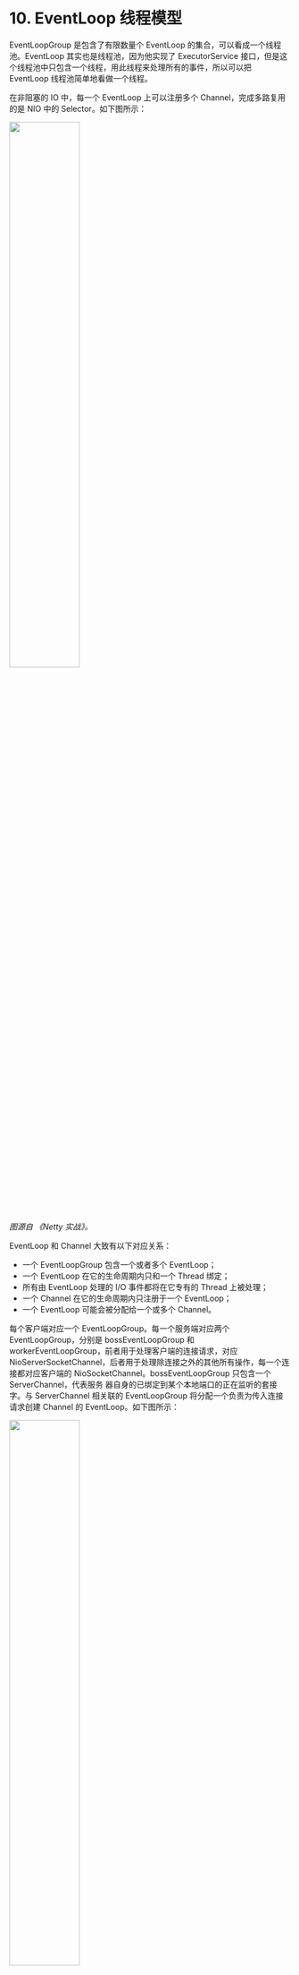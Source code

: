 ﻿# 10. EventLoop 线程模型

EventLoopGroup 是包含了有限数量个 EventLoop 的集合，可以看成一个线程池。EventLoop 其实也是线程池，因为他实现了 ExecutorService 接口，但是这个线程池中只包含一个线程，用此线程来处理所有的事件，所以可以把 EventLoop 线程池简单地看做一个线程。

在非阻塞的 IO 中，每一个 EventLoop 上可以注册多个 Channel，完成多路复用的是 NIO 中的 Selector。如下图所示：

<img src="https://github.com/Augustvic/Blogs/blob/master/Dubbo/images/EventLoopGroup.png" width=50% />

*图源自 《Netty 实战》。*

EventLoop 和 Channel 大致有以下对应关系：

* 一个 EventLoopGroup 包含一个或者多个 EventLoop；
* 一个 EventLoop 在它的生命周期内只和一个 Thread 绑定；
* 所有由 EventLoop 处理的 I/O 事件都将在它专有的 Thread 上被处理；
* 一个 Channel 在它的生命周期内只注册于一个 EventLoop；
* 一个 EventLoop 可能会被分配给一个或多个 Channel。

每个客户端对应一个 EventLoopGroup。每一个服务端对应两个 EventLoopGroup，分别是 bossEventLoopGroup 和 workerEventLoopGroup，前者用于处理客户端的连接请求，对应 NioServerSocketChannel，后者用于处理除连接之外的其他所有操作，每一个连接都对应客户端的 NioSocketChannel。bossEventLoopGroup 只包含一个 ServerChannel，代表服务
器自身的已绑定到某个本地端口的正在监听的套接字。与 ServerChannel 相关联的 EventLoopGroup 将分配一个负责为传入连接请求创建
Channel 的 EventLoop。如下图所示：

<img src="https://github.com/Augustvic/Blogs/tree/master/Dubbo/images/ServerEventLoopGroup.png" width=50% />

*图源自 《Netty 实战》。*

> 从上面的模型不难猜出，如果是阻塞的 IO，每一个 EventLoop 应该只能允许注册一个 Channel。

与 NIO 直接相关的是 NioEventLoop 和 NioEventLoopGroup，下文中将会从这两个类出发进行探讨。

## 10.1 EventLoopGroup

### 10.1.1 EventExecutorGroup

EventLoopGroup 的类继承结构是比较复杂的，其中，Executor、ExecutorService、ScheduledExecutorService 接口都来自于 JDK 中的 java.util.concurrent 包。EventExecutorGroup 在此基础上增加了以下几个方法：

```java
    boolean isShuttingDown();
    Future<?> shutdownGracefully();
    Future<?> shutdownGracefully(long quietPeriod, long timeout, TimeUnit unit);
    Future<?> terminationFuture();
    EventExecutor next();
```

shutDownGracefully 用于关闭线程池，terminationFuture 用于返回线程池终止时的异步结果，next 用于选出一个 EventLoop。

### 10.1.2 AbstractEventExecutorGroup

此抽象类继承自 EventExecutorGroup，实现了其中的大部分方法，而所有的方法都遵循同一套流程，如 execute 所示：

```java
    @Override
    public void execute(Runnable command) {
        next().execute(command);
    }
```

先找到一个 EventLoop，然后把任务交给它执行。

### 10.1.3 MultithreadEventExecutorGroup

此类中包含的字段有：

```java
    // 线程池。固定大小的线程池。
    private final EventExecutor[] children;
    // 线程索引，用于线程选择。
    private final AtomicInteger childIndex = new AtomicInteger();
    // 终止的线程个数。
    private final AtomicInteger terminatedChildren = new AtomicInteger();
    // 线程池终止时的异步结果。
    private final Promise<?> terminationFuture = new DefaultPromise(GlobalEventExecutor.INSTANCE);
    // 线程选择器。
    private final EventExecutorChooser chooser;
```

在构造方法中，对上面的字段进行了初始化，主要包括：设置线程工厂、设置线程选择器、实例化线程（EventExecutor）、设置线程终止的异步结果。

后文中如果无特殊说明，“线程”均指的是 EventExecutor，或者说只包含单个线程的 EventLoop。

```java
    /**
     * 构造函数
     *
     * @param nThreads          线程池的固定线程数
     * @param threadFactory     线程工厂
     * @param args              arguments which will passed to each {@link #newChild(ThreadFactory, Object...)} call
     */
    protected MultithreadEventExecutorGroup(int nThreads, ThreadFactory threadFactory, Object... args) {
        if (nThreads <= 0) {
            throw new IllegalArgumentException(String.format("nThreads: %d (expected: > 0)", nThreads));
        }

        // 线程工厂
        if (threadFactory == null) {
            threadFactory = newDefaultThreadFactory();
        }

        children = new SingleThreadEventExecutor[nThreads];

        // 线程选择器
        // 如果线程数是 2 的幂
        if (isPowerOfTwo(children.length)) {
            chooser = new PowerOfTwoEventExecutorChooser();
        } else {
            // 通用选择器
            chooser = new GenericEventExecutorChooser();
        }

        // 实例化线程
        for (int i = 0; i < nThreads; i ++) {
            boolean success = false;
            try {
                // 创造一个新的线程
                children[i] = newChild(threadFactory, args);
                success = true;
            } catch (Exception e) {
                // TODO: Think about if this is a good exception type
                throw new IllegalStateException("failed to create a child event loop", e);
            } finally {
                if (!success) {
                    // 如果不成功
                    // 关闭所有已经实例化的线程
                    for (int j = 0; j < i; j ++) {
                        children[j].shutdownGracefully();
                    }
                    // 确保所有已经实例化的线程终止
                    for (int j = 0; j < i; j ++) {
                        EventExecutor e = children[j];
                        try {
                            while (!e.isTerminated()) {
                                e.awaitTermination(Integer.MAX_VALUE, TimeUnit.SECONDS);
                            }
                        } catch (InterruptedException interrupted) {
                            Thread.currentThread().interrupt();
                            break;
                        }
                    }
                }
            }
        }

        // 设置线程终止异步结果
        final FutureListener<Object> terminationListener = new FutureListener<Object>() {
            @Override
            public void operationComplete(Future<Object> future) throws Exception {
                // 每终止一个线程记录数增加 1，直到全部终止之后，设置现场吃异步终止结果为成功
                if (terminatedChildren.incrementAndGet() == children.length) {
                    terminationFuture.setSuccess(null);
                }
            }
        };

        for (EventExecutor e: children) {
            e.terminationFuture().addListener(terminationListener);
        }
    }
```

线程选择器有以下两种：

```java
    private final class PowerOfTwoEventExecutorChooser implements EventExecutorChooser {
        @Override
        public EventExecutor next() {
            // 上一次的索引 + 1，使用位运算速度更快
            return children[childIndex.getAndIncrement() & children.length - 1];
        }
    }

    // 通用线程选择器
    private final class GenericEventExecutorChooser implements EventExecutorChooser {
        @Override
        public EventExecutor next() {
            // 上一次的索引 + 1
            return children[Math.abs(childIndex.getAndIncrement() % children.length)];
        }
    }
```

虽然代码看以来不一样，但是功能是完全一样的，都是选择索引 + 1 位置的线程，只是 PowerOfTwoEventExecutorChooser 使用了位运算，GenericEventExecutorChooser 使用了普通的除法。位运算的效率相对来说较高。

这里还有一个技巧，判断一个整数是不是 2 的幂次方可用以下位运算：

```java
    // 判断一个数是不是 2 的幂
    private static boolean isPowerOfTwo(int val) {
        return (val & -val) == val;
    }
```

### 10.1.4 MultithreadEventLoopGroup

主要有以下几个方法：

```java
    // 返回一个 EventLoop
    @Override
    public EventLoop next() {
        return (EventLoop) super.next();
    }

    // 把指定的 channel 注册到 EventLoopGroup 的一个线程上
    @Override
    public ChannelFuture register(Channel channel) {
        return next().register(channel);
    }

    // 返回的 ChannelFuture 为传入的 ChannelPromise
    @Override
    public ChannelFuture register(Channel channel, ChannelPromise promise) {
        return next().register(channel, promise);
    }
```

### 10.1.5 NioEventLoopGroup

NioEventLoopGroup 就更简单了：

```java
    /**
     * 为每一个 EventLoop 设置 IO 任务和非 IO 任务的执行时间比，默认为 50，各占一半。
     */
    public void setIoRatio(int ioRatio) {
        for (EventExecutor e: children()) {
            ((NioEventLoop) e).setIoRatio(ioRatio);
        }
    }

    /**
     * 重建 Selector 来规避 epoll 100% CPU bug。
     */
    public void rebuildSelectors() {
        for (EventExecutor e: children()) {
            ((NioEventLoop) e).rebuildSelector();
        }
    }

    // 创建线程池中的单个线程
    @Override
    protected EventExecutor newChild(ThreadFactory threadFactory, Object... args) throws Exception {
        // 创建 NioEventLoop
        return new NioEventLoop(this, threadFactory, (SelectorProvider) args[0],
            ((SelectStrategyFactory) args[1]).newSelectStrategy(), (RejectedExecutionHandler) args[2]);
    }
```

可以看出 NioEventLoopGroup 和其相关的类并没有什么复杂的逻辑，仅仅就是创建一下 EventLoop，并把它保存起来而已。

Netty 中的线程模型主要在 EventLoop 中体现。

## 10.2 EventLoop

### 10.2.1 AbstractScheduledEventExecutor

此类是关于 Schedule 任务的执行，和 JDK 中 ScheduledThreadPoolExecutor 有很多地方是相似的。

类中只有一个属性，就是调度队列：

```java
    // 存放任务的调度队列
    Queue<ScheduledFutureTask<?>> scheduledTaskQueue;
    
    Queue<ScheduledFutureTask<?>> scheduledTaskQueue() {
        if (scheduledTaskQueue == null) {
            scheduledTaskQueue = new PriorityQueue<ScheduledFutureTask<?>>();
        }
        return scheduledTaskQueue;
    }
```

基于优先级队列，排序的依据是 ScheduledFutureTask 中的 compareTo 函数。

**schedule**

此类中 schedule 函数用于提交一个任务，这里进行乐一个判断：如果调用此方法的线程是 EventLoop 中的线程，直接提交即可，否则在外面再包装一层 Runnable，提交一个添加任务的任务。

这样做是因为此 EventLoop 线程是懒启动的，而启动的代码写在 execute 函数中。如果调用此方法的线程是 EventLoop 的原生线程，说明原生线程已经启动了，那当然可以直接添加。如果不是 EventLoop 的原生线程，需要调用 execute 来启动 EventLoop。这是这里调用 execute 来添加任务的原因。

```java
    // 执行任务
    <V> ScheduledFuture<V> schedule(final ScheduledFutureTask<V> task) {
        if (inEventLoop()) {
            // 如果当前线程是所属的线程，把任务加入队列
            scheduledTaskQueue().add(task);
        } else {
            // 其他线程，提交一个添加任务的任务
            execute(new Runnable() {
                @Override
                public void run() {
                    scheduledTaskQueue().add(task);
                }
            });
        }
        return task;
    }
    
    // SingleThreadEventExecutor.execute
    // 外部线程调用 execute，把任务封装成 runnable 加入到 EventLoop 中，让 EventLoop 的线程处理
    @Override
    public void execute(Runnable task) {
        if (task == null) {
            throw new NullPointerException("task");
        }

        boolean inEventLoop = inEventLoop();
        if (inEventLoop) {
            // 此线程是原生线程
            // 直接添加任务
            addTask(task);
        } else {
            // 外部线程启动线程池的线程
            startThread();
            // 添加任务
            addTask(task);
            if (isShutdown() && removeTask(task)) {
                // 已关闭，拒绝
                reject();
            }
        }

        if (!addTaskWakesUp && wakesUpForTask(task)) {
            // 唤醒
            wakeup(inEventLoop);
        }
    }
```

但是很明显这里只需要保证 EventLoop 原生线程开启就可以了，并不需要又包装一层 Runnable，让原生线程平白无故多执行一个任务。

这个问题在 Netty 4.1 版本中进行了优化。

```java
    private <V> ScheduledFuture<V> schedule(final ScheduledFutureTask<V> task) {
        if (inEventLoop()) {
            scheduleFromEventLoop(task);
        } else {
            final long deadlineNanos = task.deadlineNanos();
            // task will add itself to scheduled task queue when run if not expired
            if (beforeScheduledTaskSubmitted(deadlineNanos)) {
                execute(task);
            } else {
                lazyExecute(task);
                // Second hook after scheduling to facilitate race-avoidance
                if (afterScheduledTaskSubmitted(deadlineNanos)) {
                    execute(WAKEUP_TASK);
                }
            }
        }

        return task;
    }
```

Netty 4.1 版本中当前线程直接调用 lazyExecute，lazyExecute 在 SingleThreadEventExecutor 中实现：

```java
    @Override
    public void lazyExecute(Runnable task) {
        execute(ObjectUtil.checkNotNull(task, "task"), false);
    }

    private void execute(Runnable task, boolean immediate) {
        boolean inEventLoop = inEventLoop();
        addTask(task);
        if (!inEventLoop) {
            startThread();
            if (isShutdown()) {
                boolean reject = false;
                try {
                    if (removeTask(task)) {
                        reject = true;
                    }
                } catch (UnsupportedOperationException e) {
                    // The task queue does not support removal so the best thing we can do is to just move on and
                    // hope we will be able to pick-up the task before its completely terminated.
                    // In worst case we will log on termination.
                }
                if (reject) {
                    reject();
                }
            }
        }

        if (!addTaskWakesUp && immediate) {
            wakeup(inEventLoop);
        }
    }
```

由当前线程添加任务，然后判断当前线程是不是此 EventLoop 的原生线程，如果不是，调用 startThread 尝试开启原生线程。整个过程中没有添加任何多余的任务到队列中。

**pollScheduledTask**

pollScheduledTask 用于返回 nanoTime 时间之前要执行的任务。

```java
    /**
     * 返回在 nanoTime 时间之前要执行的任务。
     */
    protected final Runnable pollScheduledTask(long nanoTime) {
        assert inEventLoop();

        Queue<ScheduledFutureTask<?>> scheduledTaskQueue = this.scheduledTaskQueue;
        ScheduledFutureTask<?> scheduledTask = scheduledTaskQueue == null ? null : scheduledTaskQueue.peek();
        if (scheduledTask == null) {
            return null;
        }
        // 截止时间在 nanoTime 之前，说明任务早就该执行了，返回该任务
        if (scheduledTask.deadlineNanos() <= nanoTime) {
            scheduledTaskQueue.remove();
            return scheduledTask;
        }
        return null;
    }
```

**ScheduledFutureTask**

此类中有以下静态字段和静态方法：

```java
    // 静态字段
    // 调度任务的 id 生成器
    private static final AtomicLong nextTaskId = new AtomicLong();
    // 调度相对时间起点（类被加载的时间）
    private static final long START_TIME = System.nanoTime();
    // 获取相对的当前时间（距离 startTime 的时间间隔）
    static long nanoTime() {
        return System.nanoTime() - START_TIME;
    }
    // 获取相对的截止时间（距离 startTime 的时间间隔）
    static long deadlineNanos(long delay) {
        return nanoTime() + delay;
    }
```

使用了相对时间间隔，所有时间间隔的基准是类被创建的时间 START_TIME。

类的私有属性包括：

```java
    // 私有属性
    // 任务的 id
    private final long id = nextTaskId.getAndIncrement();
    // 任务的截止时间，即任务被执行的时间距离 start time 的时间间隔
    private long deadlineNanos;
    /* 0 - no repeat, >0 - repeat at fixed rate, <0 - repeat with fixed delay */
    // 任务的时间间隔
    // 0 表示调度任务不重复，就是一次性执行的任务
    // >0 表示按固定频率重复(at fixed rate)
    // <0 表示按固定延迟重复(with fixed delay)
    private final long periodNanos;
```

从中可以看出 ScheduledFutureTask可以代表普通任务和定时任务。

关键的 run 方法中包含了普通任务和定时任务的共同逻辑。普通任务执行一次，执行完了就完了；定时任务需要计算下一次执行的时间，然后把 this 重新加入到调度队列中，等下次再被取出来执行：

```java
    // 运行任务
    @Override
    public void run() {
        assert executor().inEventLoop();
        try {
            if (periodNanos == 0) {
                // 普通不重复的任务，直接执行
                if (setUncancellableInternal()) {
                    V result = task.call();
                    setSuccessInternal(result);
                }
            } else {
                // 检查需要重复执行的任务是否取消了
                if (!isCancelled()) {
                    // 重复执行的任务没有返回值
                    task.call();
                    // 线程还没有关闭
                    if (!executor().isShutdown()) {
                        long p = periodNanos;
                        if (p > 0) {
                            // 固定频率执行，从上一次截止时间算起，延迟 p 这么长的时间
                            deadlineNanos += p;
                        } else {
                            // 固定延迟执行，从当前时间开始算起，延迟 p 这么长的时间
                            // p 是负数
                            deadlineNanos = nanoTime() - p;
                        }
                        if (!isCancelled()) {
                            // scheduledTaskQueue can never be null as we lazy init it before submit the task!
                            Queue<ScheduledFutureTask<?>> scheduledTaskQueue =
                                    ((AbstractScheduledEventExecutor) executor()).scheduledTaskQueue;
                            assert scheduledTaskQueue != null;
                            // 由于是重复任务，再次添加到队列中
                            scheduledTaskQueue.add(this);
                        }
                    }
                }
            }
        } catch (Throwable cause) {
            setFailureInternal(cause);
        }
    }
```

在调度队列中排序的规则是，执行时间最早的排在队列最前面；如果时间相同，序号较小的排在前面；序号相同直接抛出错误。

```java
    // 任务放在优先级队列中，需要比较函数
    // 截止时间最近的先出队，截止时间相同则 id 小的先出队
    @Override
    public int compareTo(Delayed o) {
        if (this == o) {
            return 0;
        }

        ScheduledFutureTask<?> that = (ScheduledFutureTask<?>) o;
        long d = deadlineNanos() - that.deadlineNanos();
        if (d < 0) {
            return -1;
        } else if (d > 0) {
            return 1;
        } else if (id < that.id) {
            return -1;
        } else if (id == that.id) {
            throw new Error();
        } else {
            return 1;
        }
    }
```

### 10.2.2 SingleThreadEventExecutor

线程有以下几个状态：

```java
    // 没有启动
    private static final int ST_NOT_STARTED = 1;
    // 启动
    private static final int ST_STARTED = 2;
    // 正在关闭
    // 调用 shutdownGracefully 时变成此状态
    private static final int ST_SHUTTING_DOWN = 3;
    // 关闭
    // 调用 shutdown 时变成此状态
    private static final int ST_SHUTDOWN = 4;
    // 终止
    private static final int ST_TERMINATED = 5;
```

当第一个任务提交（执行 execute）之后，线程才启动。调用 shutdownGracefully 时，线程状态变成 ST_SHUTTING_DOWN，调用 shutdown 时，线程状态变成 ST_SHUTDOWN。终止后状态变成 ST_TERMINATED。

此类中有以下私有属性：

```java
    // 此线程所属的 group
    private final EventExecutorGroup parent;
    // 即刻执行的任务队列（不同于 AbstractScheduledEventExecutor 中的 scheduledTaskQueue）
    private final Queue<Runnable> taskQueue;
    // 线程
    private final Thread thread;
    // 线程的属性值
    private final ThreadProperties threadProperties;
    // 信号量
    private final Semaphore threadLock = new Semaphore(0);
    // 线程关闭的钩子函数
    private final Set<Runnable> shutdownHooks = new LinkedHashSet<Runnable>();
    // 当且仅当添加任务时才唤醒执行的线程
    private final boolean addTaskWakesUp;
    // 任务队列的大小，未执行任务的最大个数
    private final int maxPendingTasks;
    // 拒绝策略
    private final RejectedExecutionHandler rejectedExecutionHandler;
    // 上次执行时间
    private long lastExecutionTime;
```

**runAllTask**

此类中最重要的方法是两个 runAllTask，参数 timeoutNanos 表示如果执行时间超过了这一限制，停止继续执行队列中的任务。

在一个 EventLoop 中包含两个队列，一个是调度队列，在此类的父类 AbstractScheduledEventExecutor 中定义，另一个是任务队列，在 SingleThreadEventExecutor 中定义。线程执行的只有任务队列中的任务。当调度队列的任务需要执行的时候，需要先移动到任务队列中来。

runAllTask 的大致流程是，先把调度队列中需要马上执行的任务移动到任务队列中，然后依次获取任务队列中的任务执行。每执行 64 个任务检查一次是否时间片（timeoutNanos）是否已经耗尽，耗尽了直接返回，下一次再执行后面的任务。

```java
    /**
     * 有超时限制的 runAllTasks。
     * 如果给定的时间片 timeoutNanos 已经用完了，不再执行任务队列中的任务了。
     */
    protected boolean runAllTasks(long timeoutNanos) {
        // 从调度队列移到任务队列
        fetchFromScheduledTaskQueue();
        // 取出一个任务
        Runnable task = pollTask();
        if (task == null) {
            return false;
        }
        // 到期时间
        final long deadline = ScheduledFutureTask.nanoTime() + timeoutNanos;
        long runTasks = 0;
        long lastExecutionTime;
        for (;;) {
            try {
                // 执行
                task.run();
            } catch (Throwable t) {
                logger.warn("A task raised an exception.", t);
            }

            runTasks ++;

            // 每执行 64 个任务检查一次时间片是否耗尽
            if ((runTasks & 0x3F) == 0) {
                lastExecutionTime = ScheduledFutureTask.nanoTime();
                // 耗尽了，跳出循环，然后 return
                if (lastExecutionTime >= deadline) {
                    break;
                }
            }
            // 继续从任务队列获取任务
            task = pollTask();
            if (task == null) {
                lastExecutionTime = ScheduledFutureTask.nanoTime();
                break;
            }
        }

        this.lastExecutionTime = lastExecutionTime;
        return true;
    }
```

前面提到，任务队列中的任务才是此线程需要执行的任务，首先调用 fetchFromScheduledTaskQueue 方法把调度队列中需要执行的任务移动到任务队列中。

如果任务队列已满，重新把当前取出的任务添加到调度队列中，并返回，不再继续取了。

```java
    // 把调度队列中此刻应该执行的任务移到任务队列
    private boolean fetchFromScheduledTaskQueue() {
        long nanoTime = AbstractScheduledEventExecutor.nanoTime();
        // 如果当前时间已经超过了队列头部的任务的截止时间，取出头部任务
        Runnable scheduledTask  = pollScheduledTask(nanoTime);
        while (scheduledTask != null) {
            if (!taskQueue.offer(scheduledTask)) {
                // 任务队列已经满了，重新添加到调度队列
                scheduledTaskQueue().add((ScheduledFutureTask<?>) scheduledTask);
                return false;
            }
            // 继续取
            scheduledTask  = pollScheduledTask(nanoTime);
        }
        return true;
    }
```

pollTask 用于从任务队列中获取一个需要马上执行的任务（任务队列中的任务都需要马上执行，不用马上执行的任务在调度队列中）。

```java
    /**
     * 获取任务并删除，忽略 WAKEUP_TASK 任务
     * @see Queue#poll()
     */
    protected Runnable pollTask() {
        assert inEventLoop();
        for (;;) {
            Runnable task = taskQueue.poll();
            if (task == WAKEUP_TASK) {
                continue;
            }
            return task;
        }
    }
```

**takeTask**

另一个重要的方法是 takeTask，功能是从任务队列中取出一个任务并返回，如果没有任务，将会阻塞。

首先判断一下调度队列有没有任务需要执行。如果没有，从任务队列获取任务，任务队列中也没有的话，线程会在 take 里面阻塞；如果有，把调度队列中待执行的任务移动到任务队列中，从任务队列中获取任务。

```java
    /**
     * 取出下一个待执行的任务，如果没有任务，将会阻塞
     *
     * @return {@code null} if the executor thread has been interrupted or waken up.
     */
    protected Runnable takeTask() {
        assert inEventLoop();
        // 任务队列必须是阻塞队列
        if (!(taskQueue instanceof BlockingQueue)) {
            throw new UnsupportedOperationException();
        }

        BlockingQueue<Runnable> taskQueue = (BlockingQueue<Runnable>) this.taskQueue;
        for (;;) {
            // 获取调度队列头部的任务，没有取出来
            ScheduledFutureTask<?> scheduledTask = peekScheduledTask();
            // 没有任务
            if (scheduledTask == null) {
                Runnable task = null;
                try {
                    // 获取并删除任务队列的头部任务，没有则阻塞
                    task = taskQueue.take();
                    // 当线程需要关闭时，如果线程在 take 方法上阻塞，就需要添加一个标记任务
                    // WAKEUP_TASK到任务队列，使线程从 take 返回，从而正确关闭线程。
                    if (task == WAKEUP_TASK) {
                        task = null;
                    }
                } catch (InterruptedException e) {
                    // Ignore
                }
                return task;
            } else {
                // 调度队列中有任务
                // 调度队列头部的任务还要多久才能执行
                long delayNanos = scheduledTask.delayNanos();
                Runnable task = null;
                if (delayNanos > 0) {
                    // 调度任务执行时间还没到
                    try {
                        // 从任务队列中取
                        task = taskQueue.poll(delayNanos, TimeUnit.NANOSECONDS);
                    } catch (InterruptedException e) {
                        return null;
                    }
                }
                // 如果调度任务已到期，或者任务队列中没有待执行的任务
                if (task == null) {
                    // 调度队列到期任务移动到任务队列
                    fetchFromScheduledTaskQueue();
                    // 获取任务
                    task = taskQueue.poll();
                }

                if (task != null) {
                    return task;
                }
            }
        }
    }
```

### 10.2.3 NioEventLoop

**run**

线程将会在 run 一直循环，直到结束。在整个生命周期中，主要执行三件事：

* 轮询注册到 Selector(EventLoop) 上的所有 Channel，找到就绪的 IO 事件；
* 处理产生 IO 事件的 Channel；
* 处理任务队列中的普通任务。

如下图所示：

<img src="https://github.com/Augustvic/Blogs/tree/master/Dubbo/images/reactor.png" width=50% />

*图源自 [netty源码分析之揭开reactor线程的面纱（一）](https://www.jianshu.com/p/0d0eece6d467)。*

从源码中可以看到确实是按照这三个步骤执行。首先进行轮训，然后根据 ioRatio 确定任务执行时间。当 ioRatio 为 100 时，先处理 IO 事件，然后处理任务队列中的事件，直到处理完为止；当 ioRatio 小于 100 时，按比率控制处理任务队列的时间。

```java
    @Override
    protected void run() {
        // 轮询，没有 break，只有 return
        for (;;) {
            try {
                // 轮询 Channel 选择就绪的 IO 事件
                // hasTask 判断当前队列中是否有任务
                // 如果有普通任务待执行，调用 selectNowSupplier.get，即调用 selectNow，然后返回
                // 否则使用 SelectStrategy.SELECT，会在后面调用 select(oldWakenUp)
                // select() 阻塞直到一个感兴趣的 IO 事件就绪
                // select(long timeout) 阻塞直到 IO 时间就绪或者时间到期
                // selectNow() 不会阻塞，直接返回而不管是否有 IO 事件就绪
                switch (selectStrategy.calculateStrategy(selectNowSupplier, hasTasks())) {
                    case SelectStrategy.CONTINUE:
                        continue;
                    case SelectStrategy.SELECT:
                        select(wakenUp.getAndSet(false));

                        if (wakenUp.get()) {
                            selector.wakeup();
                        }
                        // fall through
                    default:
                }
                // 抓取到 IO 事件，重置 needsToSelectAgain
                cancelledKeys = 0;
                needsToSelectAgain = false;
                final int ioRatio = this.ioRatio;
                if (ioRatio == 100) {
                    try {
                        // 处理产生网络 IO 事件的 channel
                        processSelectedKeys();
                    } finally {
                        // 处理任务队列
                        runAllTasks();
                    }
                } else {
                    final long ioStartTime = System.nanoTime();
                    try {
                        processSelectedKeys();
                    } finally {
                        // Ensure we always run tasks.
                        final long ioTime = System.nanoTime() - ioStartTime;
                        runAllTasks(ioTime * (100 - ioRatio) / ioRatio);
                    }
                }
            } catch (Throwable t) {
                handleLoopException(t);
            }
            // Always handle shutdown even if the loop processing threw an exception.
            try {
                if (isShuttingDown()) {
                    closeAll();
                    if (confirmShutdown()) {
                        return;
                    }
                }
            } catch (Throwable t) {
                handleLoopException(t);
            }
        }
    }
```

轮询操作在 select 中实现。wakeUp 字段是 boolean 类型，表示是否因该唤醒正在阻塞的 select 操作。在进行一次新的 select 之前，都会把 wakeUp 设置为 false。

select 的轮询也是在 for 循环中进行，每一次轮询将会完成以下任务：

* 获取调度队列的定时任务，如果任务快到了，就跳出循环。跳出之前检查是否进行过 select 操作，如果没有则进行一次非阻塞的 selectNow 操作再跳出。
* 接着检查任务队列中是否有任务，如果有任务了，同样进行一次非阻塞的 selectNow 操作之后跳出。
* 当调度队列的任务还没到，而且任务队列没有任务的时候，说明可以进行一次阻塞的 select 操作了，select 操作一直阻塞到第一个调度任务需要执行的时间。（有新任务加入的时候会唤醒阻塞的线程，因为 execute 中有 wakeup 操作。）
* 阻塞操作之后，又进行了一系列的状态判断来决定是否中断轮询，如果满足以下任意一条即中断轮询：有 IO 事件、oldWakenUp 参数为 true、任务队列有任务、调度队列的任务将要被执行、用户主动唤醒。

```java
    private void select(boolean oldWakenUp) throws IOException {
        Selector selector = this.selector;
        try {
            // 在循环中轮询的次数
            int selectCnt = 0;
            long currentTimeNanos = System.nanoTime();
            // 1. 获取调度队列中的定时任务
            // delayNanos 获取距离最近一个调度任务还有多久
            // selectDeadLineNanos 保存最近一个调度任务的执行时间
            long selectDeadLineNanos = currentTimeNanos + delayNanos(currentTimeNanos);
            for (;;) {
                // 四舍五入把 select 操作时间换算成毫秒
                long timeoutMillis = (selectDeadLineNanos - currentTimeNanos + 500000L) / 1000000L;
                // 时间不足 1 ms
                if (timeoutMillis <= 0) {
                    // 如果一次 select 都还没有执行
                    if (selectCnt == 0) {
                        // 不会阻塞
                        selector.selectNow();
                        selectCnt = 1;
                    }
                    // 结束轮询
                    break;
                }

                // 2. 轮询过程中发现任务队列中有需要执行的任务
                // 发现任务队列中有任务，而且唤醒标志为 false，把唤醒标志更新为 true，然后进入 if
                if (hasTasks() && wakenUp.compareAndSet(false, true)) {
                    // 执行一次 selectNow，然后结束轮询
                    selector.selectNow();
                    selectCnt = 1;
                    break;
                }

                // 3. 阻塞式 select 操作
                // 执行到这里说明任务队列为空，并且所有定时任务都还没到（至少时间大于 0.5ms）
                // 阻塞式 select 的操作，阻塞时间为最近的任务的到达还有多久
                // 理论上最长阻塞 timeoutMillis，但是有新任务加入时，该阻塞会被释放
                int selectedKeys = selector.select(timeoutMillis);
                selectCnt ++;

                // 判断是否中断此次轮询
                if (selectedKeys != 0 || oldWakenUp || wakenUp.get() || hasTasks() || hasScheduledTasks()) {
                    // 有就绪的 IO 事件
                    // oldWakeUp 为真，
                    // 或者外部设置 wakenUp 为真，用户主动唤醒
                    // 有待执行的普通任务
                    // 有待执行的调度任务
                    // 满足以上任一条件，则中断轮询
                    break;
                }
                if (Thread.interrupted()) {
                    // 线程被中断
                    if (logger.isDebugEnabled()) {
                        logger.debug("Selector.select() returned prematurely because " +
                                "Thread.currentThread().interrupt() was called. Use " +
                                "NioEventLoop.shutdownGracefully() to shutdown the NioEventLoop.");
                    }
                    selectCnt = 1;
                    break;
                }

                // 到这里说明什么都没有选中
                
                // 防止 JDK BUG 导致 select 空轮询
                long time = System.nanoTime();
                // time - currentTimeNanos >= TimeUnit.MILLISECONDS.toNanos(timeoutMillis)
                // 如果持续的时间大于 timeoutMillis，就不算空轮询，把 selectCnt 重置为 1
                if (time - TimeUnit.MILLISECONDS.toNanos(timeoutMillis) >= currentTimeNanos) {
                    selectCnt = 1;
                } else if (SELECTOR_AUTO_REBUILD_THRESHOLD > 0 &&
                        selectCnt >= SELECTOR_AUTO_REBUILD_THRESHOLD) {
                    // selectCnt 计数，如果超过了 SELECTOR_AUTO_REBUILD_THRESHOLD
                    // 说明空轮询次数太多了，需要重建 selector
                    logger.warn(
                            "Selector.select() returned prematurely {} times in a row; rebuilding Selector {}.",
                            selectCnt, selector);

                    rebuildSelector();
                    selector = this.selector;

                    // 重新选择
                    selector.selectNow();
                    selectCnt = 1;
                    break;
                }

                currentTimeNanos = time;
            }

            if (selectCnt > MIN_PREMATURE_SELECTOR_RETURNS) {
                if (logger.isDebugEnabled()) {
                    logger.debug("Selector.select() returned prematurely {} times in a row for Selector {}.",
                            selectCnt - 1, selector);
                }
            }
        } catch (CancelledKeyException e) {
            if (logger.isDebugEnabled()) {
                logger.debug(CancelledKeyException.class.getSimpleName() + " raised by a Selector {} - JDK bug?",
                        selector, e);
            }
            // Harmless exception - log anyway
        }
    }
```

除了上面的步骤之外，在 select 中还避免了一个 NIO 中的空轮询 bug，详见 [Netty : 臭名昭著的JDK的NIO bug（空轮询bug）](https://blog.csdn.net/qq_21383435/article/details/103961961)。

考虑以下场景：服务端读取消息，客户端关闭连接，服务端给客户端发送消息...当连接突然被客户端中断的时候，linux 的 epoll 会被唤醒，并返回到事件集中去。Selector 会被唤醒，即使此时对应的 Channel 兴趣事件集是 0，并且返回的 events 事件集也是 0。没有获取到事件，同时也不会再阻塞的 select 将会陷入不断的空轮询，最后导致 CPU 达到 100% 而崩溃。

为了有机会重新检测 Channel 的可用性，netty 4.0 中选择构造一个新的 selector 替换原来的 selector。（不使用 selectNow 刷新当前 selector 的原因是多线程环境下，selectionKey。cancel 可能会同时调用。）

使用 selectCnt 记录空轮询的次数，当空轮询次数大于 512 时，创建一个新的 selector 替换原来的 selector。

思路很简单，就是遍历原来的 selector，把有效的 channel 注册到新的 selector 上去，最后替换掉原来的 selector：

```java
    // 新建 selector 代替当前 selector
    private void rebuildSelector0() {
        final Selector oldSelector = selector;
        final SelectorTuple newSelectorTuple;

        if (oldSelector == null) {
            return;
        }

        try {
            // 创建新的 Selector
            newSelectorTuple = openSelector();
        } catch (Exception e) {
            logger.warn("Failed to create a new Selector.", e);
            return;
        }

        // 把所有的 channel 注册到新的 selector
        int nChannels = 0;
        for (SelectionKey key: oldSelector.keys()) {
            Object a = key.attachment();
            try {
                // key 无效，继续往后遍历
                if (!key.isValid() || key.channel().keyFor(newSelectorTuple.unwrappedSelector) != null) {
                    continue;
                }

                int interestOps = key.interestOps();
                // 取消 key 在旧的 selector 上的注册
                key.cancel();
                // 将 key 对应的 channel 注册到新的 selector 上
                SelectionKey newKey = key.channel().register(newSelectorTuple.unwrappedSelector, interestOps, a);
                if (a instanceof AbstractNioChannel) {
                    // 重新绑定 channel 和新的 key 的关系
                    ((AbstractNioChannel) a).selectionKey = newKey;
                }
                nChannels ++;
            } catch (Exception e) {
                logger.warn("Failed to re-register a Channel to the new Selector.", e);
                if (a instanceof AbstractNioChannel) {
                    AbstractNioChannel ch = (AbstractNioChannel) a;
                    ch.unsafe().close(ch.unsafe().voidPromise());
                } else {
                    @SuppressWarnings("unchecked")
                    NioTask<SelectableChannel> task = (NioTask<SelectableChannel>) a;
                    invokeChannelUnregistered(task, key, e);
                }
            }
        }

        // 设置新的 key
        selector = newSelectorTuple.selector;
        unwrappedSelector = newSelectorTuple.unwrappedSelector;

        try {
            // time to close the old selector as everything else is registered to the new one
            oldSelector.close();
        } catch (Throwable t) {
            if (logger.isWarnEnabled()) {
                logger.warn("Failed to close the old Selector.", t);
            }
        }

        logger.info("Migrated " + nChannels + " channel(s) to the new Selector.");
    }
```

简而言之，select 操作就是轮询获取 IO 事件、不断检查是否有普通任务和定时任务中需要执行，并使用了一个计数器避免空轮询 bug。

回到 run 方法，在完成了轮询之后，下一步是处理产生网络 IO 事件的 channel，在 processSelectedKeys 函数中实现。

```java
    // 处理产生 IO 事件的 channel
    private void processSelectedKeys() {
        if (selectedKeys != null) {
            // 优化处理
            processSelectedKeysOptimized();
        } else {
            // 正常处理
            processSelectedKeysPlain(selector.selectedKeys());
        }
    }
    
    private void processSelectedKeysOptimized() {
        for (int i = 0; i < selectedKeys.size; ++i) {
            // 取出 IO 事件对应的 channel
            final SelectionKey k = selectedKeys.keys[i];
            selectedKeys.keys[i] = null;

            final Object a = k.attachment();
            // 处理该 channel
            // 注册的时候是把 AbstractNioChannel 里的 SelectableChannel 注册到 EventLoop 里面
            // AbstractNioChannel 是 attachment 附属。
            if (a instanceof AbstractNioChannel) {
                processSelectedKey(k, (AbstractNioChannel) a);
            } else {
                // 不会用到
                @SuppressWarnings("unchecked")
                NioTask<SelectableChannel> task = (NioTask<SelectableChannel>) a;
                processSelectedKey(k, task);
            }
            // 是否需要再一次轮询
            if (needsToSelectAgain) {
                // selectedKeys 里全部清除，重新装填，保证 SelectableKey 有效
                selectedKeys.reset(i + 1);
                selectAgain();
                i = -1;
            }
        }
    }
    
    // 处理选中的 Channel
    private void processSelectedKey(SelectionKey k, AbstractNioChannel ch) {
        final NioUnsafe unsafe = ch.unsafe();
        if (!k.isValid()) {
            // 选择键无效
            final EventLoop eventLoop;
            try {
                eventLoop = ch.eventLoop();
            } catch (Throwable ignored) {
                return;
            }
            // channel 已经不在此 EventLoop 中了
            if (eventLoop != this || eventLoop == null) {
                return;
            }
            // channel 在此 EventLoop 中，但是 key 无效，说明 channel 无效，关闭 channel
            unsafe.close(unsafe.voidPromise());
            return;
        }

        try {
            int readyOps = k.readyOps();
            // 客户端连接事件
            if ((readyOps & SelectionKey.OP_CONNECT) != 0) {
                // 先删除连接事件标志
                int ops = k.interestOps();
                ops &= ~SelectionKey.OP_CONNECT;
                k.interestOps(ops);
                // 完成连接
                unsafe.finishConnect();
            }

            // 写事件
            if ((readyOps & SelectionKey.OP_WRITE) != 0) {
                // 没写的了之后，会清除写标志位
                ch.unsafe().forceFlush();
            }

            // Also check for readOps of 0 to workaround possible JDK bug which may otherwise lead
            // to a spin loop
            // read 或者 accept 事件
            if ((readyOps & (SelectionKey.OP_READ | SelectionKey.OP_ACCEPT)) != 0 || readyOps == 0) {
                unsafe.read();
            }
        } catch (CancelledKeyException ignored) {
            unsafe.close(unsafe.voidPromise());
        }
    }
```

根据事件分别进行处理：对于boss NioEventLoop来说，轮询到的是基本上就是连接事件，后续的事情就通过他的 pipeline 将连接扔给一个 worker  NioEventLoop处理；对于 worker  NioEventLoop 来说，轮询到的基本上都是 IO 读写事件，后续的事情就是通过他的 pipeline 将读取到的字节流传递给每个 channelHandler 来处理。

## 10.3 参考

* 《Netty 实战》
* [自顶向下深入分析Netty（四）--EventLoop-1](https://www.jianshu.com/p/da4398743b5a)
* [netty源码分析之揭开reactor线程的面纱（一）](https://www.jianshu.com/p/0d0eece6d467)
* [netty源码分析之揭开reactor线程的面纱（二）](https://www.jianshu.com/p/467a9b41833e)
